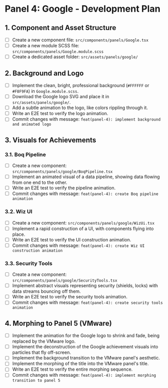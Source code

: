 # Panel 4: Google - Development Plan

## 1. Component and Asset Structure

-   [ ] Create a new component file: `src/components/panels/Google.tsx`
-   [ ] Create a new module SCSS file: `src/components/panels/Google.module.scss`
-   [ ] Create a dedicated asset folder: `src/assets/panels/google/`

## 2. Background and Logo

-   [ ] Implement the clean, bright, professional background (`#FFFFFF` or `#F8F9FA`) in `Google.module.scss`.
-   [ ] Download the Google logo SVG and place it in `src/assets/panels/google/`.
-   [ ] Add a subtle animation to the logo, like colors rippling through it.
-   [ ] Write an E2E test to verify the logo animation.
-   [ ] Commit changes with message: `feat(panel-4): implement background and animated logo`

## 3. Visuals for Achievements

### 3.1. Boq Pipeline

-   [ ] Create a new component: `src/components/panels/google/BoqPipeline.tsx`
-   [ ] Implement an animated visual of a data pipeline, showing data flowing from one end to the other.
-   [ ] Write an E2E test to verify the pipeline animation.
-   [ ] Commit changes with message: `feat(panel-4): create Boq pipeline animation`

### 3.2. Wiz UI

-   [ ] Create a new component: `src/components/panels/google/WizUi.tsx`
-   [ ] Implement a rapid construction of a UI, with components flying into place.
-   [ ] Write an E2E test to verify the UI construction animation.
-   [ ] Commit changes with message: `feat(panel-4): create Wiz UI construction animation`

### 3.3. Security Tools

-   [ ] Create a new component: `src/components/panels/google/SecurityTools.tsx`
-   [ ] Implement abstract visuals representing security (shields, locks) with data streams bouncing off them.
-   [ ] Write an E2E test to verify the security tools animation.
-   [ ] Commit changes with message: `feat(panel-4): create security tools animation`

## 4. Morphing to Panel 5 (VMware)

-   [ ] Implement the animation for the Google logo to shrink and fade, being replaced by the VMware logo.
-   [ ] Implement the deconstruction of the Google achievement visuals into particles that fly off-screen.
-   [ ] Implement the background transition to the VMware panel's aesthetic.
-   [ ] Implement the morphing of the title into the VMware panel's title.
-   [ ] Write an E2E test to verify the entire morphing sequence.
-   [ ] Commit changes with message: `feat(panel-4): implement morphing transition to panel 5`
